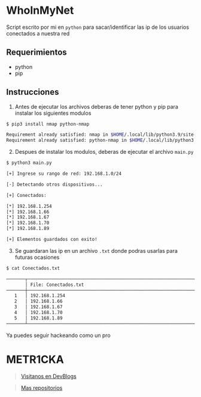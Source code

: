 # WhoInMyNet

Script escrito por mi en `python` para sacar/identificar las ip de los usuarios conectados a nuestra red

## Requerimientos

* python
* pip

## Instrucciones

1. Antes de ejecutar los archivos deberas de tener python y pip para instalar los siguientes modulos

~~~bash
$ pip3 install nmap python-nmap

Requirement already satisfied: nmap in $HOME/.local/lib/python3.9/site-packages (0.0.1)
Requirement already satisfied: python-nmap in $HOME/.local/lib/python3.9/site-packages (0.7.1)
~~~

2. Despues de instalar los modulos, deberas de ejecutar el archivo `main.py`

~~~bash
$ python3 main.py

[+] Ingrese su rango de red: 192.168.1.0/24

[·] Detectando otros dispositivos...

[+] Conectados:

[*] 192.168.1.254
[*] 192.168.1.66
[*] 192.168.1.67
[*] 192.168.1.70
[*] 192.168.1.89

[+] Elementos guardados con exito!
~~~

3. Se guardaran las ip en un archivo `.txt` donde podras usarlas para futuras ocasiones

~~~bash
$ cat Conectados.txt

───────┬────────────────────────────────────────────────────────────────────────────────────
       │ File: Conectados.txt
───────┼────────────────────────────────────────────────────────────────────────────────────
   1   │ 192.168.1.254
   2   │ 192.168.1.66
   3   │ 192.168.1.67
   4   │ 192.168.1.70
   5   │ 192.168.1.89
───────┴────────────────────────────────────────────────────────────────────────────────────

~~~

Ya puedes seguir hackeando como un pro

# **METR1CKA**

> [Visitanos en DevBlogs](https://metr1cka.github.io "Pagina web")

> [Mas repositorios](https://github.com/METR1CKA?tab=repositories "Mi perfil")
